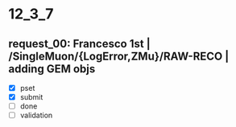 # 12_3_7


## request_00: Francesco 1st | /SingleMuon/{LogError,ZMu}/RAW-RECO | adding GEM objs
- [x] pset
- [x] submit
- [ ] done
- [ ] validation
